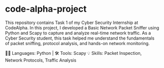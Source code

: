# code-alpha-project
This repository contains Task 1 of my Cyber Security Internship at CodeAlpha.
In this project, I developed a Basic Network Packet Sniffer using Python and Scapy to capture and analyze real-time network traffic.
As a Cyber Security student, this task helped me understand the fundamentals of packet sniffing, protocol analysis, and hands-on network monitoring.

👨‍💻 Languages: Python | 🛠 Tools: Scapy
💡 Skills: Packet Inspection, Network Protocols, Traffic Analysis 
